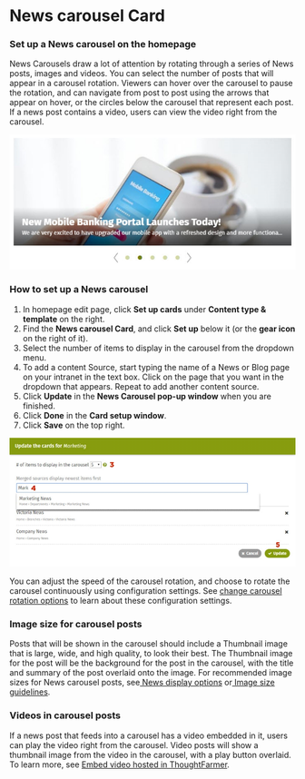 # News carousel Card

### Set up a News carousel on the homepage <a id="section2"></a>

News Carousels draw a lot of attention by rotating through a series of News posts, images and videos. You can select the number of posts that will appear in a carousel rotation. Viewers can hover over the carousel to pause the rotation, and can navigate from post to post using the arrows that appear on hover, or the circles below the carousel that represent each post. If a news post contains a video, users can view the video right from the carousel.

![](../../../../.gitbook/assets/1%20%2883%29.jpg)



### How to set up a News carousel

1. In homepage edit page, click **Set up cards** under **Content type & template** on the right.
2. Find the **News carousel Card**, and click **Set up** below it \(or the **gear icon** on the right of it\).
3. Select the number of items to display in the carousel from the dropdown menu.
4. To add a content Source, start typing the name of a News or Blog page on your intranet in the text box. Click on the page that you want in the dropdown that appears. Repeat to add another content source.
5. Click **Update** in the **News Carousel pop-up window** when you are finished.
6. Click **Done** in the **Card setup window**.
7. Click **Save** on the top right.

![](../../../../.gitbook/assets/2%20%2856%29.jpg)

You can adjust the speed of the carousel rotation, and choose to rotate the carousel continuously using configuration settings. See [change carousel rotation options](../../../advanced-configuration/configuration-settings/change-carousel-rotation-options.md) to learn about these configuration settings.

### Image size for carousel posts

Posts that will be shown in the carousel should include a Thumbnail image that is large, wide, and high quality, to look their best. The Thumbnail image for the post will be the background for the post in the carousel, with the title and summary of the post overlaid onto the image. For recommended image sizes for News carousel posts, see[ News display options](news-cards/news-display-options.md) or[ Image size guidelines](../../customize-your-theme/modify-the-look-of-your-intranet/image-size-guidlines.md).

### Videos in carousel posts

If a news post that feeds into a carousel has a video embedded in it, users can play the video right from the carousel. Video posts will show a thumbnail image from the video in the carousel, with a play button overlaid. To learn more, see [Embed video hosted in ThoughtFarmer](../../../../using-thoughtfarmer/edit-page-contents/embed-video/embed-video-hosted-in-thoughtfarmer.md).  


